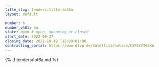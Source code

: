 ```yaml
---
title_slug: tenders.title.lot6a
layout: default

number: 6
number_vh81: 6a
state: open # open, upcoming or closed
start_date: 2022-09-27
closing_date: 2022-10-19 T12:00+01:00
contracting_portal: https://www.dtvp.de/Satellite/notice/CXP4YV766KA
---
```


{% tf tenders/lot6a.md %}
